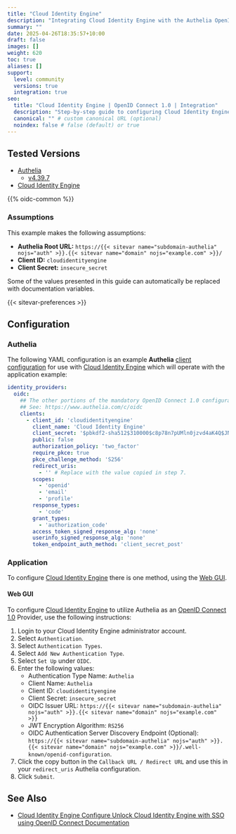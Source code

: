 ```yaml
---
title: "Cloud Identity Engine"
description: "Integrating Cloud Identity Engine with the Authelia OpenID Connect 1.0 Provider."
summary: ""
date: 2025-04-26T18:35:57+10:00
draft: false
images: []
weight: 620
toc: true
aliases: []
support:
  level: community
  versions: true
  integration: true
seo:
  title: "Cloud Identity Engine | OpenID Connect 1.0 | Integration"
  description: "Step-by-step guide to configuring Cloud Identity Engine with OpenID Connect 1.0 for secure SSO. Enhance your login flow using Authelia’s modern identity management."
  canonical: "" # custom canonical URL (optional)
  noindex: false # false (default) or true
---
```


## Tested Versions

- [Authelia]
  - [v4.39.7](https://github.com/authelia/authelia/releases/tag/v4.39.7)
- [Cloud Identity Engine]

{{% oidc-common %}}

### Assumptions

This example makes the following assumptions:

- __Authelia Root URL:__ `https://{{< sitevar name="subdomain-authelia" nojs="auth" >}}.{{< sitevar name="domain" nojs="example.com" >}}/`
- __Client ID:__ `cloudidentityengine`
- __Client Secret:__ `insecure_secret`

Some of the values presented in this guide can automatically be replaced with documentation variables.

{{< sitevar-preferences >}}

## Configuration

### Authelia

The following YAML configuration is an example __Authelia__ [client configuration] for use with [Cloud Identity Engine] which will
operate with the application example:

```yaml {title="configuration.yml"}
identity_providers:
  oidc:
    ## The other portions of the mandatory OpenID Connect 1.0 configuration go here.
    ## See: https://www.authelia.com/c/oidc
    clients:
      - client_id: 'cloudidentityengine'
        client_name: 'Cloud Identity Engine'
        client_secret: '$pbkdf2-sha512$310000$c8p78n7pUMln0jzvd4aK4Q$JNRBzwAo0ek5qKn50cFzzvE9RXV88h1wJn5KGiHrD0YKtZaR/nCb2CJPOsKaPK0hjf.9yHxzQGZziziccp6Yng'  # The digest of 'insecure_secret'.
        public: false
        authorization_policy: 'two_factor'
        require_pkce: true
        pkce_challenge_method: 'S256'
        redirect_uris:
          - '' # Replace with the value copied in step 7.
        scopes:
          - 'openid'
          - 'email'
          - 'profile'
        response_types:
          - 'code'
        grant_types:
          - 'authorization_code'
        access_token_signed_response_alg: 'none'
        userinfo_signed_response_alg: 'none'
        token_endpoint_auth_method: 'client_secret_post'
```

### Application

To configure [Cloud Identity Engine] there is one method, using the [Web GUI](#web-gui).

#### Web GUI

To configure [Cloud Identity Engine] to utilize Authelia as an [OpenID Connect 1.0] Provider, use the following instructions:

1. Login to your Cloud Identity Engine administrator account.
2. Select `Authentication`.
3. Select `Authentication Types`.
4. Select `Add New Authentication Type`.
5. Select `Set Up` under `OIDC`.
6. Enter the following values:
   - Authentication Type Name: `Authelia`
   - Client Name: `Authelia`
   - Client ID: `cloudidentityengine`
   - Client Secret: `insecure_secret`
   - OIDC Issuer URL: `https://{{< sitevar name="subdomain-authelia" nojs="auth" >}}.{{< sitevar name="domain" nojs="example.com" >}}`
   - JWT Encryption Algorithm: `RS256`
   - OIDC Authentication Server Discovery Endpoint (Optional): `https://{{< sitevar name="subdomain-authelia" nojs="auth" >}}.{{< sitevar name="domain" nojs="example.com" >}}/.well-known/openid-configuration`.
7. Click the copy button in the `Callback URL / Redirect URL` and use this in your `redirect_uris` Authelia configuration.
8. Click `Submit`.

## See Also

- [Cloud Identity Engine Configure Unlock Cloud Identity Engine with SSO using OpenID Connect Documentation](https://docs.paloaltonetworks.com/cloud-identity/cloud-identity-engine-getting-started/authenticate-users-with-the-cloud-identity-engine/set-up-oidc-authentication)

[Authelia]: https://www.authelia.com
[Cloud Identity Engine]: https://docs.paloaltonetworks.com/pan-os/10-1/pan-os-new-features/identity-features/cloud-identity-engine
[OpenID Connect 1.0]: ../../introduction.md
[client configuration]: ../../../../configuration/identity-providers/openid-connect/clients.md
